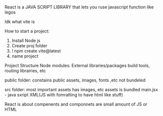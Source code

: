 React is a JAVA SCRIPT LIBRARY that lets you ruse javascript function like legos

Idk what vite is

How to start a project:

1. Install Node js
2. Create proj folder
3. ! npm create vite@latest
4. name project

Project Structure
Node modules:
External libraries/packages
build tools, routing librairies, etc

public folder:
constains public assets, images, fonts ,etc
not bundeled

src folder:
most important
assets has images, etc
assets is bundled
main.jsx - java sxript XML(JS with fomratting to have html like stuff)


React is about compenents and componnets are small amount of JS or HTML